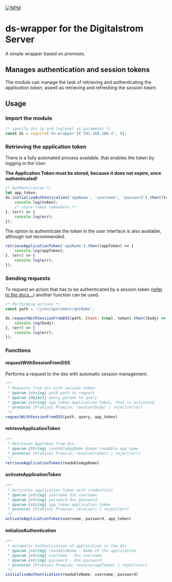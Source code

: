 [![NPM](https://nodei.co/npm/ds-wrapper.png)](https://nodei.co/npm/ds-wrapper/)

# ds-wrapper for the Digitalstrom Server

A simple wrapper based on promises.

## Manages authentication and session tokens

The module can manage the task of retrieving and authenticating the *application token*, aswell as retrieving and refreshing the *session token*.

## Usage

### Import the module
```js
/* specify dss ip and loglevel as parameter */
const ds = require('ds-wrapper')('192.168.188.4', 0);
```

### Retrieving the application token

There is a fully automated process available, that enables the token by logging in the User.

**The Application Token must be stored, because it does not expire, once authenticated!**

```js
/* Authentication */
let app_token;
ds.initializeAuthentication('appName', 'username', 'password').then((token) => {
    console.log(token);
    /* store token somewhere */
}, (err) => {
    console.log(err);
});
```

The option to authenticate the token in the user interface is also available, although not recommended.

```js
retrieveApplicationToken('appName').then((appToken) => {
    console.log(appToken);
}, (err) => {
    console.log(err);
});
```

### Sending requests

To request an action that has to be authenticated by a session token ([refer to the docs...](http://developer.digitalstrom.org/Architecture/dss-json.pdf)) another function can be used.

```js
/* Performing actions */
const path = '/json/apartment/getName';

ds.requestWithSessionFromDSS(path, {test: true}, token).then((body) => {
    console.log(body);
}, (err) => {
    console.log(err);
});
```

### Functions

#### requestWithSessionFromDSS

Performs a request to the dss with automatic session management.

```js
/**
 * Requests from dss with session token
 * @param {string} path path to request
 * @param {Object} query params to query
 * @param {string} app_token Application token, that is activated
 * @returns {Promise} Promise: resolve(body) | reject(error)
 */
requestWithSessionFromDSS(path, query, app_token)
```

#### retrieveApplicationToken

```js
/**
 * Retrieves AppToken from dss.
 * @param {String} readableAppName Human readable app name
 * @returns {Promise} Promise: resolve(token) | reject(err)
 */
retrieveApplicationToken(readableAppName)
```

#### activateApplicationToken

```js
/**
 * Activates application token with credentials
 * @param {string} username dss username
 * @param {string} password dss password
 * @param {string} app_token application token
 * @returns {Promise} Promise: resolve() | reject(err)
 */
activateApplicationToken(username, password, app_token)
```

#### initializeAuthentication

```js
/**
 * Automatic authentication of application in the dss
 * @param {string} readableName - Name of the application
 * @param {string} username - dss username
 * @param {string} password - dss password
 * @returns {Promise} Promise: resolve(appToken) | reject(err)
 */
initializeAuthentication(readableName, username, password)
```
